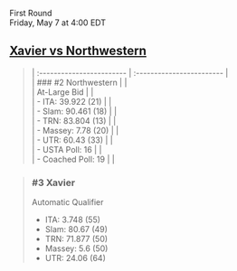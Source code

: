 First Round  
Friday, May 7 at 4:00 EDT
## [Xavier vs Northwestern](https://www.ncaa.com/game/5833673) 

> | :------------------------ | :------------------------ |  
> | ### #2 Northwestern       | |  
> | At-Large Bid              | |  
> | - ITA: 39.922 (21)        | |  
> | - Slam: 90.461 (18)       | |  
> | - TRN: 83.804 (13)        | |  
> | - Massey: 7.78 (20)       | |  
> | - UTR: 60.43 (33)         | |  
> | - USTA Poll: 16           | |  
> | - Coached Poll: 19        | |  

> ### #3 Xavier  
> Automatic Qualifier  
> - ITA: 3.748 (55)  
> - Slam: 80.67 (49)  
> - TRN: 71.877 (50)  
> - Massey: 5.6 (50)  
> - UTR: 24.06 (64)  